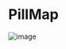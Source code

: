 # PillMap

![image](https://github.com/user-attachments/assets/09994bc9-6c20-4219-9e6d-9fa132e4ef9e)
